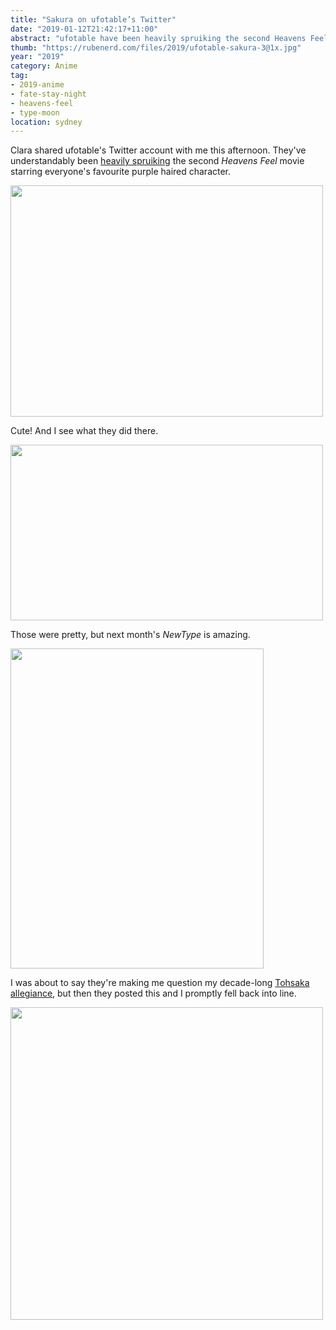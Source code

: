 ```yaml
---
title: "Sakura on ufotable’s Twitter"
date: "2019-01-12T21:42:17+11:00"
abstract: "ufotable have been heavily spruiking the second Heavens Feel movie!"
thumb: "https://rubenerd.com/files/2019/ufotable-sakura-3@1x.jpg"
year: "2019"
category: Anime
tag:
- 2019-anime
- fate-stay-night
- heavens-feel
- type-moon
location: sydney
---
```

Clara shared ufotable's Twitter account with me this afternoon. They've understandably been [heavily spruiking] the second *Heavens Feel* movie starring everyone's favourite purple haired character. 

<p><img src="https://rubenerd.com/files/2019/ufotable-sakura-3@1x.jpg" srcset="https://rubenerd.com/files/2019/ufotable-sakura-3@1x.jpg 1x, https://rubenerd.com/files/2019/ufotable-sakura-3@2x.jpg 2x" alt="" style="width:500px; height:370px" /></p>

Cute! And I see what they did there.

<p><img src="https://rubenerd.com/files/2019/ufotable-sakura-2@1x.jpg" srcset="https://rubenerd.com/files/2019/ufotable-sakura-2@1x.jpg 1x, https://rubenerd.com/files/2019/ufotable-sakura-2@2x.jpg 2x" alt="" style="width:500px; height:281px;" /></p>

Those were pretty, but next month's *NewType* is amazing.

<p><img src="https://rubenerd.com/files/2019/ufotable-sakura-1@1x.jpg" srcset="https://rubenerd.com/files/2019/ufotable-sakura-1@1x.jpg 1x, https://rubenerd.com/files/2019/ufotable-sakura-1@2x.jpg 2x" alt="" style="width:405px; height:512px;" /></p>

I was about to say they're making me question my decade-long [Tohsaka allegiance], but then they posted this and I promptly fell back into line.

<p><img src="https://rubenerd.com/files/2019/ufotable-rin@1x.jpg" srcset="https://rubenerd.com/files/2019/ufotable-rin@1x.jpg 1x, https://rubenerd.com/files/2019/ufotable-rin@2x.jpg 2x" alt="" style="width:500px" /></p>

[heavily spruiking]: https://twitter.com/ufotable "ufotable’s Twitter account"
[Tohsaka allegiance]: https://rubenerd.com/fate-stay-night-unlimited-blade-works/ "My review of Fate/Stay Night: Unlimited Blade Works"

